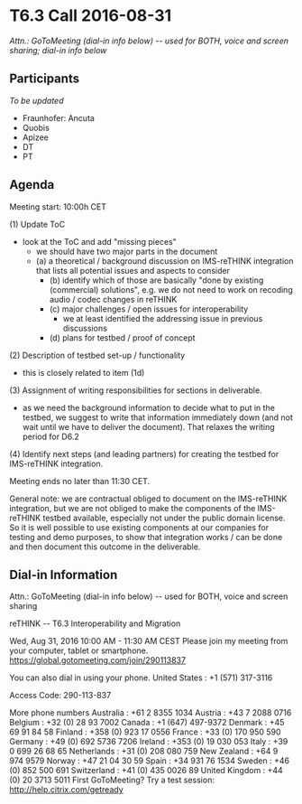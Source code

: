 # T6.3 Call  2016-08-31

*Attn.: GoToMeeting (dial-in info below) -- used for BOTH, voice and screen sharing; dial-in info below*

## Participants
*To be updated*
  * Fraunhofer:  Ancuta
  * Quobis
  * Apizee
  * DT
  * PT

## Agenda 

Meeting start: 10:00h CET

(1) Update ToC
  * look at the ToC and add "missing pieces"
	  * we should have two major parts in the document
    * (a) a theoretical / background discussion on IMS-reTHINK integration
			that lists all potential issues and aspects to consider
	    * (b) identify which of those are basically "done by existing (commercial) solutions", e.g.
			we do not need to work on recoding audio / codec changes in reTHINK
      * (c) major challenges / open issues for interoperability
        * we at least identified the addressing issue in previous discussions
      * (d) plans for testbed / proof of concept

(2) Description of testbed set-up / functionality
  * this is closely related to item (1d)

(3) Assignment of writing responsibilities for sections in deliverable.
  * as we need the background information to decide what to put in the testbed,
		we suggest to write that information immediately down (and not wait
		until we have to deliver the document).  That relaxes the writing period
		for D6.2

(4) Identify next steps (and leading partners) for creating the testbed for IMS-reTHINK 
	integration.

Meeting ends no later than 11:30 CET.


General note:  we are contractual obliged to document on the IMS-reTHINK integration,
but we are not obliged to make the components of the IMS-reTHINK testbed available,
especially not under the public domain license.  So it is well possible to use existing
components at our companies for testing and demo purposes, to show that integration
works / can be done and then document this outcome in the deliverable.


## Dial-in Information

Attn.: GoToMeeting (dial-in info below) -- used for BOTH, voice and screen sharing

reTHINK -- T6.3 Interoperability and Migration

Wed, Aug 31, 2016 10:00 AM - 11:30 AM CEST
Please join my meeting from your computer, tablet or smartphone.
https://global.gotomeeting.com/join/290113837


You can also dial in using your phone.
United States : +1 (571) 317-3116

Access Code: 290-113-837

More phone numbers
Australia : +61 2 8355 1034
Austria : +43 7 2088 0716
Belgium : +32 (0) 28 93 7002
Canada : +1 (647) 497-9372
Denmark : +45 69 91 84 58
Finland : +358 (0) 923 17 0556
France : +33 (0) 170 950 590
Germany : +49 (0) 692 5736 7206
Ireland : +353 (0) 19 030 053
Italy : +39 0 699 26 68 65
Netherlands : +31 (0) 208 080 759
New Zealand : +64 9 974 9579
Norway : +47 21 04 30 59
Spain : +34 931 76 1534
Sweden : +46 (0) 852 500 691
Switzerland : +41 (0) 435 0026 89
United Kingdom : +44 (0) 20 3713 5011
First GoToMeeting? Try a test session: http://help.citrix.com/getready
